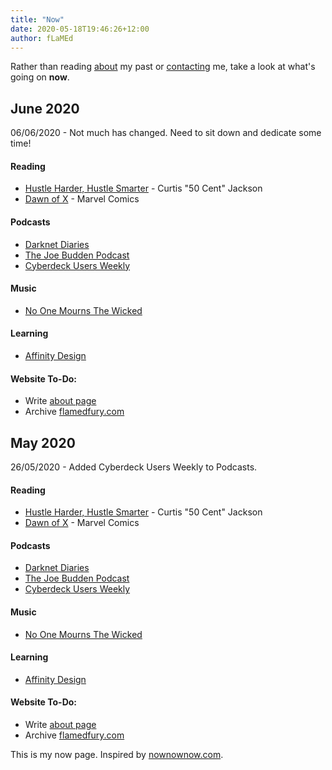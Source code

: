 ```yaml
---
title: "Now"
date: 2020-05-18T19:46:26+12:00
author: fLaMEd
---
```


Rather than reading [about](/about/) my past or [contacting](/contact/) me, take a look at what's going on **now**.

## June 2020

06/06/2020 - Not much has changed. Need to sit down and dedicate some time!

#### Reading
* [Hustle Harder, Hustle Smarter](https://isbndb.com/book/9780062953803 "Hustle Harder, Hustle Smarter") - Curtis "50 Cent" Jackson  
* [Dawn of X](https://en.wikipedia.org/wiki/Dawn_of_X "Dawn of X") - Marvel Comics

#### Podcasts
* [Darknet Diaries](https://darknetdiaries.com/ "Darknet Diaries")  
* [The Joe Budden Podcast](https://joebuddenpod.com/ "The Joe Budden Podcast")
* [Cyberdeck Users Weekly](https://paul.lol/pod "Cyberdeck Users Weekly")

#### Music
* [No One Mourns The Wicked](https://bigghostlimited.bandcamp.com/album/no-one-mourns-the-wicked "No One Mourns The Wicked")

#### Learning
* [Affinity Design](https://affinity.serif.com/en-gb/designer/)

#### Website To-Do:
* Write [about page](/about/)
* Archive [flamedfury.com](https://flamedfury.com)

## May 2020

26/05/2020 - Added Cyberdeck Users Weekly to Podcasts.

#### Reading
* [Hustle Harder, Hustle Smarter](https://isbndb.com/book/9780062953803 "Hustle Harder, Hustle Smarter") - Curtis "50 Cent" Jackson  
* [Dawn of X](https://en.wikipedia.org/wiki/Dawn_of_X "Dawn of X") - Marvel Comics

#### Podcasts
* [Darknet Diaries](https://darknetdiaries.com/ "Darknet Diaries")  
* [The Joe Budden Podcast](https://joebuddenpod.com/ "The Joe Budden Podcast")
* [Cyberdeck Users Weekly](https://paul.lol/pod "Cyberdeck Users Weekly")

#### Music
* [No One Mourns The Wicked](https://bigghostlimited.bandcamp.com/album/no-one-mourns-the-wicked "No One Mourns The Wicked")

#### Learning
* [Affinity Design](https://affinity.serif.com/en-gb/designer/)

#### Website To-Do:
* Write [about page](/about/)
* Archive [flamedfury.com](https://flamedfury.com)

This is my now page. Inspired by [nownownow.com](https://nownownow.com/about). 